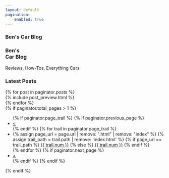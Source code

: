 ```yaml
---
layout: default
pagination:
    enabled: true
---
```


<section id="homepage">
    <section id="intro" class="is-intro-section">
        <div class="background-image-wrapper is-dark">
            <div class="is-opaque" style="background-image: url('https://assets.bpwalters.com/images/bens_car_blog/rwb_1.jpg');"></div>
        </div>
        <div class="container has-middle-text">
            <div class="item flex-100">
                <div class="intro-title">
                    <h1 class="is-hidden-mobile is-hidden-tablet"><span>Ben's</span> Car Blog</h1>
                    <h1 class="is-hidden-desktop"><span>Ben's</span><br>Car Blog</h1>
                    <p class="is-subheading">Reviews, How-Tos, Everything Cars</p>
                </div>
            </div>
        </div>
    </section>
    <section id="latest-posts">
        <div class="container">
            <div class="item flex-100 is-center-aligned">
                <h1>Latest Posts</h1>
            </div>
            {% for post in paginator.posts %}
                <div class="item flex-50 has-gutter">
                    {% include post_preview.html %}
                </div>
            {% endfor %}
        </div>
    </section>
    {% if paginator.total_pages > 1 %}
        <section id="pagination" class="is-center-aligned">
            <div class="container">
                <div class="item flex-100">
                    <ul class="is-pagination-list">
                    {% if paginator.page_trail %}
                        {% if paginator.previous_page %}
                            <li><a href="{{ paginator.previous_page_path | prepend: site.baseurl }}">&lt;</a></li>
                        {% endif %}
                        {% for trail in paginator.page_trail %}
                            <li>
                                {% assign page_url = page.url | remove: ".html" | remove: "index" %}
                                {% assign trail_path = trail.path | remove: 'index.html' %}
                                {% if page_url == trail_path %}
                                    <a href="#" class="curr-page">{{ trail.num }}</a>
                                {% else %}
                                    <a href="{{ trail.path | prepend: site.baseurl | remove: 'index.html' }}">{{ trail.num }}</a>
                                {% endif %}
                            </li>
                        {% endfor %}
                        {% if paginator.next_page %}
                            <li><a href="{{ paginator.next_page_path | prepend: site.baseurl }}">&gt;</a></li>
                        {% endif %}
                    {% endif %}
                    </ul>
                </div>
            </div>
        </section>
    {% endif %}
</section>